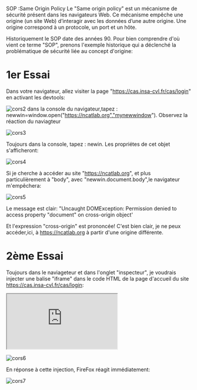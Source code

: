 SOP :Same Origin Policy
Le "Same origin policy" est un mécanisme de sécurité présent dans les navigateurs Web. Ce mécanisme empêche une origine (un site Web) d’interagir avec les données d’une autre origine. Une origine correspond à un protocole, un port et un hôte.

Historiquement le SOP date des années 90. Pour bien comprendre d'où vient ce terme "SOP", prenons l'exemple historique qui a déclenché la problématique de sécurité liée au concept d'origine:

# 1er Essai
Dans votre navigateur, allez visiter la page "https://cas.insa-cvl.fr/cas/login" en activant les devtools:

![cors2](https://github.com/adell2024/intro_securite_info/assets/159798073/73b37231-999d-4c57-a060-8830ae1991e7)
dans la console du navigateur,tapez : newwin=window.open("https://ncatlab.org","mynewwindow"). Observez la réaction du naviagteur

![cors3](https://github.com/adell2024/intro_securite_info/assets/159798073/2a489209-7487-4c45-b03f-8b79abbbd9ff)

Toujours dans la console, tapez : newin. Les propriétes de cet objet s'afficheront:

![cors4](https://github.com/adell2024/intro_securite_info/assets/159798073/5685f0d0-9661-4fe4-a82a-af744c6ced94)

Si je cherche à accéder au site "https://ncatlab.org", et plus particulièrement à "body", avec "newwin.document.body",le navigateur m'empêchera:

![cors5](https://github.com/adell2024/intro_securite_info/assets/159798073/ee4d4731-18d5-4bd4-a617-0022976cfcd9)

Le message est clair: "Uncaught DOMException: Permission denied to access property "document" on cross-origin object'

Et l'expression "cross-origin" est prononcée! C'est bien clair, je ne peux accéder,ici, à https://ncatlab.org à partir d'une origine différente.

# 2ème Essai
Toujours dans le naviageteur et dans l'onglet "inspecteur", je voudrais injecter une balise "iframe" dans le code HTML de la page d'accueil du site https://cas.insa-cvl.fr/cas/login:

<iframe src="https://ncatlab.org" title="W3Schools Free Online Web Tutorials"></iframe>

![cors6](https://github.com/adell2024/intro_securite_info/assets/159798073/6a8de0ea-0585-40e1-a804-1d9a18c5b1e5)

En réponse à cette injection, FireFox réagit immédiatement:

![cors7](https://github.com/adell2024/intro_securite_info/assets/159798073/4199be0d-acdf-4eb6-9b72-49e145870d92)


